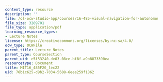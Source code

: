 ```yaml
---
content_type: resource
description: ''
file: /ol-ocw-studio-app/courses/16-485-visual-navigation-for-autonomous-vehicles-vnav-fall-2020/76b1c625d9b2703456886eee259f1862_MIT16_485F20_lec22.pdf
file_size: 3289701
file_type: application/pdf
learning_resource_types:
- Lecture Notes
license: https://creativecommons.org/licenses/by-nc-sa/4.0/
ocw_type: OCWFile
parent_title: Lecture Notes
parent_type: CourseSection
parent_uid: e5f53240-de03-08ce-bf8f-a9b8873390ea
resourcetype: Document
title: MIT16_485F20_lec22
uid: 76b1c625-d9b2-7034-5688-6eee259f1862
---
```

